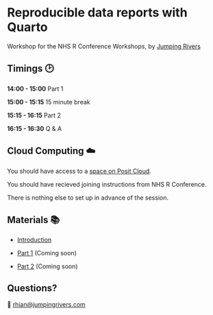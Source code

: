 # Reproducible data reports with Quarto

Workshop for the NHS R Conference Workshops, by [Jumping Rivers](https://jumpingrivers.com)

## Timings :clock2:

**14:00 - 15:00** Part 1

**15:00 - 15:15** 15 minute break

**15:15 - 16:15** Part 2

**16:15 - 16:30** Q & A


## Cloud Computing :cloud:

You should have access to a [space on Posit Cloud](https://posit.cloud/spaces/293797/content/).

You should have recieved joining instructions from NHS R Conference. 

There is nothing else to set up in advance of the session.


## Materials :books:

* [Introduction](https://jumpingrivers.github.io/2022-nhs-r-quarto/slides/introduction.html)

* [Part 1](https://jumpingrivers.github.io/2022-nhs-r-quarto/slides/part1.html) (Coming soon)

* [Part 2](https://jumpingrivers.github.io/2022-nhs-r-quarto/slides/part1.html) (Coming soon)

## Questions?

:email: rhian@jumpingrivers.com
